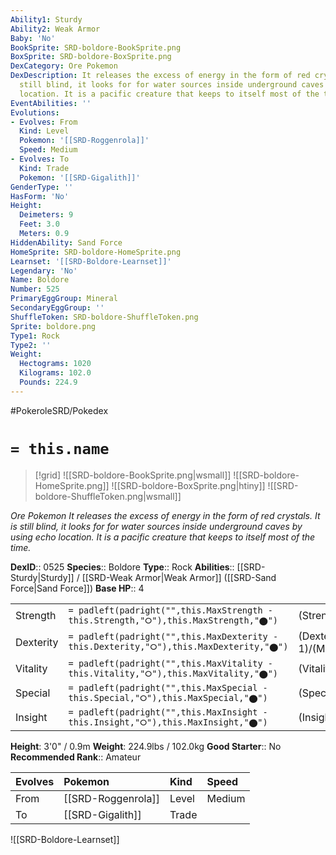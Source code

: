 ```yaml
---
Ability1: Sturdy
Ability2: Weak Armor
Baby: 'No'
BookSprite: SRD-boldore-BookSprite.png
BoxSprite: SRD-boldore-BoxSprite.png
DexCategory: Ore Pokemon
DexDescription: It releases the excess of energy in the form of red crystals. It is
  still blind, it looks for for water sources inside underground caves by using echo
  location. It is a pacific creature that keeps to itself most of the time.
EventAbilities: ''
Evolutions:
- Evolves: From
  Kind: Level
  Pokemon: '[[SRD-Roggenrola]]'
  Speed: Medium
- Evolves: To
  Kind: Trade
  Pokemon: '[[SRD-Gigalith]]'
GenderType: ''
HasForm: 'No'
Height:
  Deimeters: 9
  Feet: 3.0
  Meters: 0.9
HiddenAbility: Sand Force
HomeSprite: SRD-boldore-HomeSprite.png
Learnset: '[[SRD-Boldore-Learnset]]'
Legendary: 'No'
Name: Boldore
Number: 525
PrimaryEggGroup: Mineral
SecondaryEggGroup: ''
ShuffleToken: SRD-boldore-ShuffleToken.png
Sprite: boldore.png
Type1: Rock
Type2: ''
Weight:
  Hectograms: 1020
  Kilograms: 102.0
  Pounds: 224.9
---
```


#PokeroleSRD/Pokedex

# `= this.name`

> [!grid]
> ![[SRD-boldore-BookSprite.png|wsmall]]
> ![[SRD-boldore-HomeSprite.png]]
> ![[SRD-boldore-BoxSprite.png|htiny]]
> ![[SRD-boldore-ShuffleToken.png|wsmall]]


*Ore Pokemon*
*It releases the excess of energy in the form of red crystals. It is still blind, it looks for for water sources inside underground caves by using echo location. It is a pacific creature that keeps to itself most of the time.*

**DexID**:: 0525
**Species**:: Boldore
**Type**:: Rock
**Abilities**:: [[SRD-Sturdy|Sturdy]] / [[SRD-Weak Armor|Weak Armor]] ([[SRD-Sand Force|Sand Force]])
**Base HP**:: 4

|           |                                                                                        |                                          |
| --------- | -------------------------------------------------------------------------------------- | ---------------------------------------- |
| Strength  | `= padleft(padright("",this.MaxStrength - this.Strength,"⭘"),this.MaxStrength,"⬤")`    | (Strength::3)/(MaxStrength::6)   |
| Dexterity | `= padleft(padright("",this.MaxDexterity - this.Dexterity,"⭘"),this.MaxDexterity,"⬤")` | (Dexterity:: 1)/(MaxDexterity::2) |
| Vitality  | `= padleft(padright("",this.MaxVitality - this.Vitality,"⭘"),this.MaxVitality,"⬤")`    | (Vitality::3)/(MaxVitality::6)   |
| Special   | `= padleft(padright("",this.MaxSpecial - this.Special,"⭘"),this.MaxSpecial,"⬤")`       | (Special::2)/(MaxSpecial::4)     |
| Insight   | `= padleft(padright("",this.MaxInsight - this.Insight,"⭘"),this.MaxInsight,"⬤")`       | (Insight::1)/(MaxInsight::3)     |

**Height**: 3'0" / 0.9m
**Weight**: 224.9lbs / 102.0kg
**Good Starter**:: No
**Recommended Rank**:: Amateur

| Evolves   | Pokemon            | Kind   | Speed   |
|:----------|:-------------------|:-------|:--------|
| From      | [[SRD-Roggenrola]] | Level  | Medium  |
| To        | [[SRD-Gigalith]]   | Trade  |         |

![[SRD-Boldore-Learnset]]
